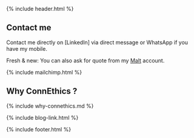 
{% include header.html %}

<h2>Contact me</h2>
Contact me directly on [LinkedIn] via direct message or WhatsApp if you have my mobile.

Fresh & new: You can also ask for quote from my [Malt] account.

[LinkedIn]: https://www.linkedin.com/in/fredericchoudat/
[malt]: https://malt.fr/profile/fredericchoudat


{% include mailchimp.html %} 

<h2>Why ConnEthics ?</h2>
{% include why-connethics.md %}


{% include blog-link.html %}

{% include footer.html %}
